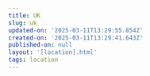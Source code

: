 ```yaml
---
title: UK
slug: uk
updated-on: '2025-03-11T13:29:55.854Z'
created-on: '2025-03-11T13:29:41.643Z'
published-on: null
layout: '[location].html'
tags: location
---
```



